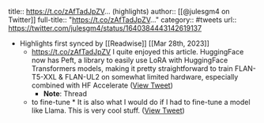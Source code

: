 title:: https://t.co/zAfTadJpZV... (highlights)
author:: [[@julesgm4 on Twitter]]
full-title:: "https://t.co/zAfTadJpZV..."
category:: #tweets
url:: https://twitter.com/julesgm4/status/1640384443142619137

- Highlights first synced by [[Readwise]] [[Mar 28th, 2023]]
	- https://t.co/zAfTadJpZV
	  I quite enjoyed this article. HuggingFace now has Peft, a library to easily use LoRA with HuggingFace Transformers models, making it pretty straightforward to train FLAN-T5-XXL & FLAN-UL2 on somewhat limited hardware, especially combined with HF Accelerate ([View Tweet](https://twitter.com/julesgm4/status/1640384443142619137))
		- **Note**: Thread
	- to fine-tune *
	  It is also what I would do if I had to fine-tune a model like Llama. This is very cool stuff. ([View Tweet](https://twitter.com/julesgm4/status/1640384650186031225))